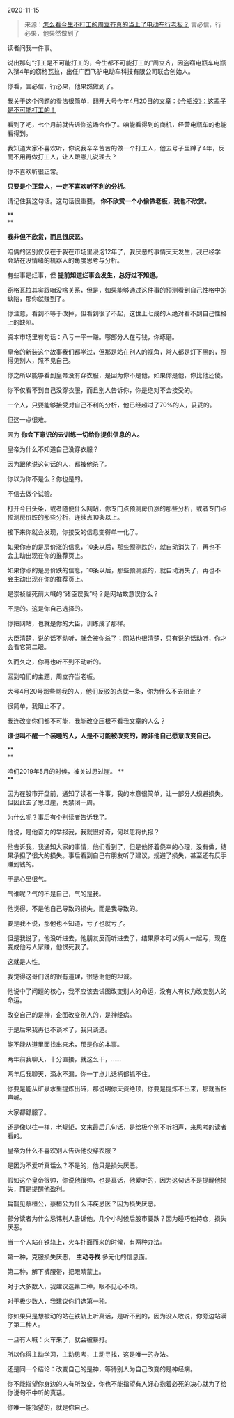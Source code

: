 2020-11-15

> 来源：[怎么看今生不打工的周立齐真的当上了电动车行老板？](http://mp.weixin.qq.com/s?__biz=MzU3NDc5Nzc0NQ==&mid=2247495360&idx=2&sn=a3201c21076b115f49380a87ded66b6b&chksm=fd2e4c1eca59c508cd4c8cd3fe731661c0d51a3d3622084a8c74922076a077fd4434d377cdd2&scene=27#wechat_redirect)
> 言必信，行必果，他果然做到了

读者问我一件事。

  

说出那句“打工是不可能打工的，今生都不可能打工的”周立齐，因盗窃电瓶车电瓶入狱4年的窃格瓦拉，出任广西飞驴电动车科技有限公司联合创始人。

你看，言必信，行必果，他果然做到了。

  

我关于这个问题的看法很简单，翻开大号今年4月20日的文章：[《今瓶没》：这辈子是不可能打工的！](https://mp.weixin.qq.com/s?__biz=MzU0MjYwNDU2Mw==&mid=2247489036&idx=2&sn=61216535029bd66013366749e1beaf7a&chksm=fb197a70cc6ef36644b706fb0d08ed50ec01a0ff65686399648ec1c320d48bb3322d1239d9cd&token=1614851456&lang=zh_CN&scene=21#wechat_redirect)

  

看到了吧，七个月前就告诉你这场合作了。咱能看得到的商机，经营电瓶车的也能看得到。

  

我知道大家不喜欢听，你说我辛辛苦苦的做一个打工人，他去号子里蹲了4年，反而不用再做打工人，让人跟哪儿说理去？

  

你不喜欢听很正常。

  

 **只要是个正常人，一定不喜欢听不利的分析。**

  

请记住我这句话。这句话很重要， **你不欣赏一个小偷做老板，我也不欣赏。**

 **  
**

 **我非但不欣赏，而且很厌恶。**  

  

咱俩的区别仅仅在于我在市场里浸泡12年了，我厌恶的事情天天发生，我已经学会站在没情绪的机器人的角度思考与分析。  

  

有些事是烂事，但 **提前知道烂事会发生，总好过不知道。**  

  

窃格瓦拉其实跟咱没啥关系，但是，如果能够通过这件事的预测看到自己性格中的缺陷，那你就赚到了。

  

你注意，看到不等于改掉，但看到很了不起，这世上七成的人绝对看不到自己性格上的缺陷。

  

资本市场里有句话：八亏一平一赚。哪部分人在亏钱，你琢磨。

  

皇帝的新装这个故事我们都学过，但那是站在别人的视角，常人都是灯下黑的，照得见别人，照不见自己。  

  

你之所以能够看到皇帝没有穿衣服，是因为你不是他，如果你是他，你比他还傻。  

  

你不仅看不到自己没穿衣服，而且别人告诉你，你是绝对不会接受的。  

  

一个人，只要能够接受对自己不利的分析，他已经超过了70%的人，妥妥的。

  

但这一点很难。  

  

因为 **你会下意识的去训练一切给你提供信息的人。**  

  

皇帝为什么不知道自己没穿衣服？  

  

因为跟他说这句话的人，都被他杀了。

  

你以为你不是么？你也是的。  

  

不信去做个试验。  

  

打开今日头条，或者随便什么网站，你专门点预测房价涨的那些分析，或者专门点预测房价跌的那些分析，连续点10条以上。

  

接下来你就会发现，你接受的信息变得单一化了。  

  

如果你点的是房价涨的信息，10条以后，那些预测跌的，就自动消失了，再也不会主动出现在你的推荐页上。  

  

如果你点的是房价跌的信息，10条以后，那些预测涨的，就自动消失了，再也不会主动出现在你的推荐页上。  

  

是崇祯临死前大喊的“诸臣误我”吗？是网站故意误你么？  

  

不是的。这是你自己选择的。

  

你把网站，也就是你的大臣，训练成了那样。

  

大臣清楚，说的话不动听，就会被你杀了；网站也很清楚，只有说的话动听，你才会看它第二眼。  

  

久而久之，你再也听不到不动听的。  

  

回到咱们的主题，周立齐当老板。

  

大号4月20号那些骂我的人，他们反驳的点就一条，你为什么不去阻止？  

  

很简单，我阻止不了。

  

我连改变你们都不可能，我能改变压根不看我文章的人么？

  

 **谁也叫不醒一个装睡的人，人是不可能被改变的，除非他自己愿意改变自己。**  

 **  
**

咱们2019年5月的时候，被关过思过崖。 **  
**

  

因为在股市开盘前，通知了读者一件事，我的本意很简单，让一部分人规避损失。但因此去了思过崖，关禁闭一周。

  

为什么呢？事后有个别读者告诉我了。  

  

他说，是他奋力的举报我，我就很好奇，何以恩将仇报？  

  

他告诉我，我通知大家的事情，他们看到了，但是他怀着侥幸的心理，没有做，结果承担了很大的损失。事后看到自己有朋友听了建议，规避了损失，甚至还有反手赚到钱的。

  

于是心里很气。  

  

气谁呢？气的不是自己，气的是我。  

  

他觉得，不是他自己导致的损失，而是我导致的。  

  

要是我不说，那他也不知道，亏了也就亏了。  

  

但是我说了，他没听进去，他朋友反而听进去了，结果原本可以俩人一起亏，现在变成他亏人家赚，他恨死我了。

  

这就是人性。

  

我觉得这哥们说的很有道理，很感谢他的坦诚。

  

他说中了问题的核心，我不应该去试图改变别人的命运，没有人有权力改变别人的命运。

  

改变自己的是神，企图改变别人的，是神经病。

  

于是后来我再也不谈术了，我只谈道。

  

能不能从道里面找出来术，那是你的本事。

  

两年前我聊天，十分直接，就这么干，......  

  

两年后我聊天，滴水不漏，你一丁点儿话柄都抓不住。

  

你要是能从矿泉水里提炼出砖，那说明你天资绝顶，你要是提炼不出来，那就当相声听。  

  

大家都舒服了。  

  

还是像以往一样，老规矩，文末最后几句话，是给极个别不听相声，来思考的读者看的。

  

皇帝为什么不喜欢别人告诉他没穿衣服？  

  

是因为不爱听真话么？不是的，他只是损失厌恶。  

  

假如这个皇帝很帅，你说他很帅，也是真话，他爱听的，因为这句话不是提醒他损失，而是提醒他盈利。  

  

扁鹊见蔡桓公，蔡桓公为什么讳疾忌医？因为损失厌恶。  

  

部分读者为什么忌讳别人告诉他，几个小时候后股市要跌？因为碰巧他持仓，损失厌恶。

  

当一个人站在铁轨上，火车扑面而来的时候，有两种办法。

  

第一种，克服损失厌恶， **主动寻找** 多元化的信息面。

  

第二种，解下裤腰带，把眼睛蒙上。

  

对于大多数人，我建议选第二种，眼不见心不烦。

  

对于极少数人，我建议你们选第一种。

  

你如果只是想被动的站在铁轨上听真话，是听不到的，因为没人敢说，你旁边站满了第二种人。  

  

一旦有人喊：火车来了，就会被暴打。

  

所以你得主动学习，主动思考，主动寻找，这是唯一的办法。  

  

还是同一个结论：改变自己的是神，等待别人为自己改变的是神经病。  

  

你不能指望你身边的人有所改变，你也不能指望有人好心抱着必死的决心就为了给你说句不中听的真话。

  

你唯一能指望的，就是你自己。  

